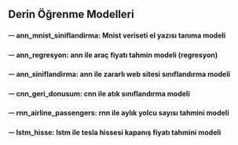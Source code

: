 ## Derin Öğrenme Modelleri
#### ᅳ ann_mnist_siniflandirma: Mnist veriseti el yazısı tanıma modeli
#### ᅳ ann_regresyon: ann ile araç fiyatı tahmin modeli (regresyon)
#### ᅳ ann_siniflandirma: ann ile zararlı web sitesi sınıflandırma modeli
#### ᅳ cnn_geri_donusum: cnn ile atık sınıflandırma modeli
#### ᅳ rnn_airline_passengers: rnn ile aylık yolcu sayısı tahmini modeli
#### ᅳ lstm_hisse: lstm ile tesla hissesi kapanış fiyatı tahmini modeli
